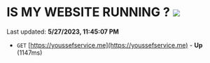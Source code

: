 # IS MY WEBSITE RUNNING ? [![](https://img.shields.io/static/v1?label=Sponsor&message=%E2%9D%A4&logo=GitHub&color=%23fe8e86)](https://github.com/sponsors/<username>)

Last updated: **5/27/2023, 11:45:07 PM**

- `GET` [https://youssefservice.me](https://youssefservice.me) - **Up** (1147ms)
